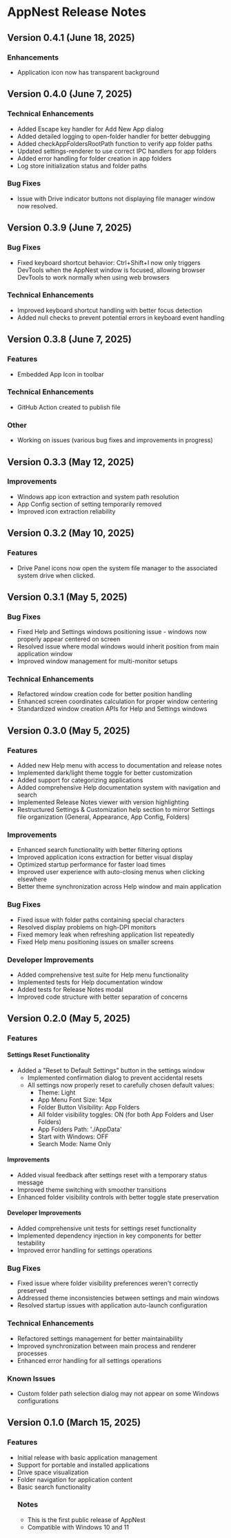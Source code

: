 # AppNest Release Notes

## Version 0.4.1 (June 18, 2025)

### Enhancements

- Application icon now has transparent background

## Version 0.4.0 (June 7, 2025)

### Technical Enhancements

- Added Escape key handler for Add New App dialog
- Added detailed logging to open-folder handler for better debugging
- Added checkAppFoldersRootPath function to verify app folder paths
- Updated settings-renderer to use correct IPC handlers for app folders
- Added error handling for folder creation in app folders
- Log store initialization status and folder paths

### Bug Fixes

- Issue with Drive indicator buttons not displaying file manager window now resolved.

## Version 0.3.9 (June 7, 2025)

### Bug Fixes

- Fixed keyboard shortcut behavior: Ctrl+Shift+I now only triggers DevTools when the AppNest window is focused, allowing browser DevTools to work normally when using web browsers

### Technical Enhancements

- Improved keyboard shortcut handling with better focus detection
- Added null checks to prevent potential errors in keyboard event handling

## Version 0.3.8 (June 7, 2025)

### Features

- Embedded App Icon in toolbar

### Technical Enhancements

- GitHub Action created to publish file

### Other

- Working on issues (various bug fixes and improvements in progress)

## Version 0.3.3 (May 12, 2025)

### Improvements

- Windows app icon extraction and system path resolution
- App Config section of setting temporarily removed
- Improved icon extraction reliability

## Version 0.3.2 (May 10, 2025)

### Features

- Drive Panel icons now open the system file manager to the associated system drive when clicked.

## Version 0.3.1 (May 5, 2025)

### Bug Fixes

- Fixed Help and Settings windows positioning issue - windows now properly appear centered on screen
- Resolved issue where modal windows would inherit position from main application window
- Improved window management for multi-monitor setups

### Technical Enhancements

- Refactored window creation code for better position handling
- Enhanced screen coordinates calculation for proper window centering
- Standardized window creation APIs for Help and Settings windows

## Version 0.3.0 (May 5, 2025)

### Features

- Added new Help menu with access to documentation and release notes
- Implemented dark/light theme toggle for better customization
- Added support for categorizing applications
- Added comprehensive Help documentation system with navigation and search
- Implemented Release Notes viewer with version highlighting
- Restructured Settings & Customization help section to mirror Settings file organization (General, Appearance, App Config, Folders)

### Improvements

- Enhanced search functionality with better filtering options
- Improved application icons extraction for better visual display
- Optimized startup performance for faster load times
- Improved user experience with auto-closing menus when clicking elsewhere
- Better theme synchronization across Help window and main application

### Bug Fixes

- Fixed issue with folder paths containing special characters
- Resolved display problems on high-DPI monitors
- Fixed memory leak when refreshing application list repeatedly
- Fixed Help menu positioning issues on smaller screens

### Developer Improvements

- Added comprehensive test suite for Help menu functionality
- Implemented tests for Help documentation window
- Added tests for Release Notes modal
- Improved code structure with better separation of concerns

## Version 0.2.0 (May 5, 2025)

### Features

#### Settings Reset Functionality
- Added a "Reset to Default Settings" button in the settings window
  - Implemented confirmation dialog to prevent accidental resets
  - All settings now properly reset to carefully chosen default values:
    - Theme: Light
    - App Menu Font Size: 14px
    - Folder Button Visibility: App Folders
    - All folder visibility toggles: ON (for both App Folders and User Folders)
    - App Folders Path: './AppData'
    - Start with Windows: OFF
    - Search Mode: Name Only

#### Improvements
- Added visual feedback after settings reset with a temporary status message
- Improved theme switching with smoother transitions
- Enhanced folder visibility controls with better toggle state preservation

#### Developer Improvements

- Added comprehensive unit tests for settings reset functionality
- Implemented dependency injection in key components for better testability
- Improved error handling for settings operations

### Bug Fixes

- Fixed issue where folder visibility preferences weren't correctly preserved
- Addressed theme inconsistencies between settings and main windows
- Resolved startup issues with application auto-launch configuration

### Technical Enhancements

- Refactored settings management for better maintainability
- Improved synchronization between main process and renderer processes
- Enhanced error handling for all settings operations

### Known Issues

- Custom folder path selection dialog may not appear on some Windows configurations

## Version 0.1.0 (March 15, 2025)

### Features

- Initial release with basic application management
- Support for portable and installed applications
- Drive space visualization
- Folder navigation for application content
- Basic search functionality
  ### Notes
  - This is the first public release of AppNest
  - Compatible with Windows 10 and 11
